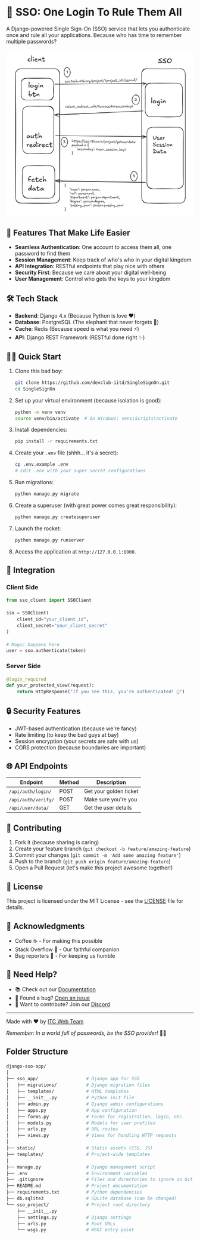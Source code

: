 # 🔐 SSO: One Login To Rule Them All

A Django-powered Single Sign-On (SSO) service that lets you authenticate once and rule all your applications. Because who has time to remember multiple passwords?

![SSO Flow Diagram](/static/img/sso-flow.png)

## 🚀 Features That Make Life Easier

- **Seamless Authentication**: One account to access them all, one password to find them
- **Session Management**: Keep track of who's who in your digital kingdom
- **API Integration**: RESTful endpoints that play nice with others
- **Security First**: Because we care about your digital well-being
- **User Management**: Control who gets the keys to your kingdom

## 🛠️ Tech Stack

- **Backend**: Django 4.x (Because Python is love ❤️)
- **Database**: PostgreSQL (The elephant that never forgets 🐘)
- **Cache**: Redis (Because speed is what you need ⚡)
- **API**: Django REST Framework (RESTful done right ✨)

## 🏃‍♂️ Quick Start

1. Clone this bad boy:

   ```bash
   git clone https://github.com/devclub-iitd/SingleSignOn.git
   cd SingleSignOn
   ```

2. Set up your virtual environment (because isolation is good):

   ```bash
   python -m venv venv
   source venv/bin/activate  # On Windows: venv\Scripts\activate
   ```

3. Install dependencies:

   ```bash
   pip install -r requirements.txt
   ```

4. Create your `.env` file (shhh... it's a secret):

   ```bash
   cp .env.example .env
   # Edit .env with your super secret configurations
   ```

5. Run migrations:

   ```bash
   python manage.py migrate
   ```

6. Create a superuser (with great power comes great responsibility):

   ```bash
   python manage.py createsuperuser
   ```

7. Launch the rocket:

   ```bash
   python manage.py runserver
   ```

8. Access the application at `http://127.0.0.1:8000`.

## 🔌 Integration

### Client Side

```python
from sso_client import SSOClient

sso = SSOClient(
    client_id="your_client_id",
    client_secret="your_client_secret"
)

# Magic happens here
user = sso.authenticate(token)
```

### Server Side

```python
@login_required
def your_protected_view(request):
    return HttpResponse("If you see this, you're authenticated! 🎉")
```

## 🔒 Security Features

- JWT-based authentication (because we're fancy)
- Rate limiting (to keep the bad guys at bay)
- Session encryption (your secrets are safe with us)
- CORS protection (because boundaries are important)

## 🌐 API Endpoints

| Endpoint            | Method | Description            |
| ------------------- | ------ | ---------------------- |
| `/api/auth/login/`  | POST   | Get your golden ticket |
| `/api/auth/verify/` | POST   | Make sure you're you   |
| `/api/user/data/`   | GET    | Get the user details   |

## 🤝 Contributing

1. Fork it (because sharing is caring)
2. Create your feature branch (`git checkout -b feature/amazing-feature`)
3. Commit your changes (`git commit -m 'Add some amazing feature'`)
4. Push to the branch (`git push origin feature/amazing-feature`)
5. Open a Pull Request (let's make this project awesome together!)

## 📜 License

This project is licensed under the MIT License - see the [LICENSE](LICENSE) file for details.

## 🙏 Acknowledgments

- Coffee ☕ - For making this possible
- Stack Overflow 🚀 - Our faithful companion
- Bug reporters 🐛 - For keeping us humble

## 🤔 Need Help?

- 📚 Check out our [Documentation](https://sso.devclub.in/docs)
- 🐞 Found a bug? [Open an issue](https://github.com/devclub-iitd/SingleSignOn/issues)
- 💬 Want to contribute? Join our [Discord](https://discord.gg/devclub)

---

Made with ❤️ by [ITC Web Team](https://web.tech-iitb.org)

_Remember: In a world full of passwords, be the SSO provider!_ 🦸‍♂️

## Folder Structure

```bash
django-sso-app/
│
├── sso_app/                  # Django app for SSO
│   ├── migrations/           # Django migration files
│   ├── templates/            # HTML templates
│   ├── __init__.py           # Python init file
│   ├── admin.py              # Django admin configurations
│   ├── apps.py               # App configuration
│   ├── forms.py              # Forms for registration, login, etc.
│   ├── models.py             # Models for user profiles
│   ├── urls.py               # URL routes
│   ├── views.py              # Views for handling HTTP requests
│
├── static/                   # Static assets (CSS, JS)
├── templates/                # Project-wide templates
│
├── manage.py                 # Django management script
├── .env                      # Environment variables
├── .gitignore                # Files and directories to ignore in Git
├── README.md                 # Project documentation
├── requirements.txt          # Python dependencies
├── db.sqlite3                # SQLite database (can be changed)
└── sso_project/              # Project root directory
    ├── __init__.py
    ├── settings.py           # Django settings
    ├── urls.py               # Root URLs
    └── wsgi.py               # WSGI entry point

```
